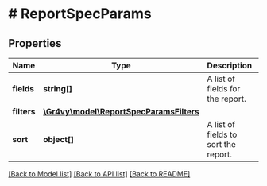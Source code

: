 # # ReportSpecParams

## Properties

Name | Type | Description | Notes
------------ | ------------- | ------------- | -------------
**fields** | **string[]** | A list of fields for the report. | [optional]
**filters** | [**\Gr4vy\model\ReportSpecParamsFilters**](ReportSpecParamsFilters.md) |  | [optional]
**sort** | **object[]** | A list of fields to sort the report. | [optional]

[[Back to Model list]](../../README.md#models) [[Back to API list]](../../README.md#endpoints) [[Back to README]](../../README.md)
